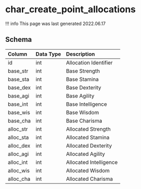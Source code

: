 # char_create_point_allocations

!!! info
	This page was last generated 2022.06.17

## Schema

| Column | Data Type | Description |
| :--- | :--- | :--- |
| id | int | Allocation Identifier |
| base_str | int | Base Strength |
| base_sta | int | Base Stamina |
| base_dex | int | Base Dexterity |
| base_agi | int | Base Agility |
| base_int | int | Base Intelligence |
| base_wis | int | Base Wisdom |
| base_cha | int | Base Charisma |
| alloc_str | int | Allocated Strength |
| alloc_sta | int | Allocated Stamina |
| alloc_dex | int | Allocated Dexterity |
| alloc_agi | int | Allocated Agility |
| alloc_int | int | Allocated Intelligence |
| alloc_wis | int | Allocated Wisdom |
| alloc_cha | int | Allocated Charisma |

